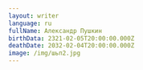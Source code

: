 ```yaml
---
layout: writer
language: ru
fullName: Aлександр Пушкин
birthData: 2321-02-05T20:00:00.000Z
deathDate: 2032-02-04T20:00:00.000Z
image: /img/шьп2.jpg
---
```


